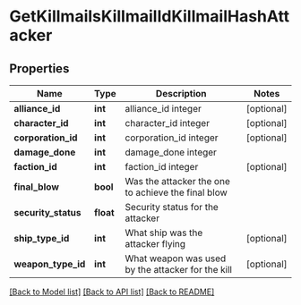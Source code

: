 # GetKillmailsKillmailIdKillmailHashAttacker

## Properties
Name | Type | Description | Notes
------------ | ------------- | ------------- | -------------
**alliance_id** | **int** | alliance_id integer | [optional] 
**character_id** | **int** | character_id integer | [optional] 
**corporation_id** | **int** | corporation_id integer | [optional] 
**damage_done** | **int** | damage_done integer | 
**faction_id** | **int** | faction_id integer | [optional] 
**final_blow** | **bool** | Was the attacker the one to achieve the final blow | 
**security_status** | **float** | Security status for the attacker | 
**ship_type_id** | **int** | What ship was the attacker flying | [optional] 
**weapon_type_id** | **int** | What weapon was used by the attacker for the kill | [optional] 

[[Back to Model list]](../../README.md#documentation-for-models) [[Back to API list]](../../README.md#documentation-for-api-endpoints) [[Back to README]](../../README.md)

